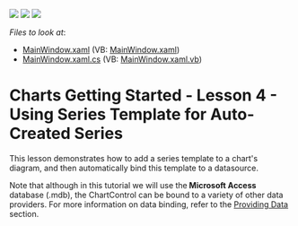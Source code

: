 <!-- default badges list -->
![](https://img.shields.io/endpoint?url=https://codecentral.devexpress.com/api/v1/VersionRange/128568343/13.2.6%2B)
[![](https://img.shields.io/badge/Open_in_DevExpress_Support_Center-FF7200?style=flat-square&logo=DevExpress&logoColor=white)](https://supportcenter.devexpress.com/ticket/details/E3159)
[![](https://img.shields.io/badge/📖_How_to_use_DevExpress_Examples-e9f6fc?style=flat-square)](https://docs.devexpress.com/GeneralInformation/403183)
<!-- default badges end -->
<!-- default file list -->
*Files to look at*:

* [MainWindow.xaml](./CS/DXCharts_Lesson3/MainWindow.xaml) (VB: [MainWindow.xaml](./VB/DXCharts_Lesson3/MainWindow.xaml))
* [MainWindow.xaml.cs](./CS/DXCharts_Lesson3/MainWindow.xaml.cs) (VB: [MainWindow.xaml.vb](./VB/DXCharts_Lesson3/MainWindow.xaml.vb))
<!-- default file list end -->
# Charts Getting Started - Lesson 4 - Using Series Template for Auto-Created Series


<p>This lesson demonstrates how to add a series template to a chart's diagram, and then automatically bind this template to a datasource.</p><p>Note that although in this tutorial we will use the<strong> Microsoft Access</strong> database (.mdb), the ChartControl can be bound to a variety of other data providers. For more information on data binding, refer to the <a href="http://help.devexpress.com/#WPF/CustomDocument6854"><u>Providing Data</u></a>  section.</p><br />
<br />


<br/>


